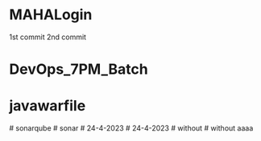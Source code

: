 # MAHALogin
1st commit
2nd commit


# DevOps_7PM_Batch
# javawarfile
#   s o n a r q u b e 
 
 #   s o n a r 
 
 #   2 4 - 4 - 2 0 2 3 
 
 #   2 4 - 4 - 2 0 2 3 
 
 #   w i t h o u t 
 
 #   w i t h o u t 
 aaaa
 
